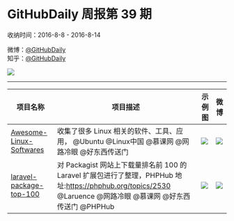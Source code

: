 # GitHubDaily 周报第 39 期

收纳时间：2016-8-8 - 2016-8-14

微博：[@GitHubDaily](https://weibo.com/GitHubDaily)    
知乎：[@GitHubDaily](https://www.zhihu.com/people/githubdaily)

![](https://raw.githubusercontent.com/GitHubDaily/GitHubDaily/master/assets/weixin.png)

---

项目名称 | 项目描述 | 示例图 | 微博
--- | --- | --- | ---
[Awesome-Linux-Softwares](https://github.com/VoLuong/Awesome-Linux-Softwares) | 收集了很多 Linux 相关的软件、工具、应用， @Ubuntu @Linux中国 @慕课网 @网路冷眼 @好东西传送门 | ![](http://ww1.sinaimg.cn/large/006fiYtfjw1f6r7wrapqjj31h82a4wu8.jpg) | [![](https://raw.githubusercontent.com/GitHubDaily/GitHubDaily/master/assets/sina_logo.png)](https://weibo.com/5722964389/E3fpT9SQE)
[laravel-package-top-100](https://github.com/summerblue/laravel-package-top-100) | 对 Packagist 网站上下载量排名前 100 的 Laravel 扩展包进行了整理，PHPHub 地址:https://phphub.org/topics/2530  @Laruence @网路冷眼 @慕课网 @好东西传送门 @PHPHub | ![](http://ww2.sinaimg.cn/large/006fiYtfjw1f6oeadujw1j31ek7vmqv6.jpg) | [![](https://raw.githubusercontent.com/GitHubDaily/GitHubDaily/master/assets/sina_logo.png)](https://weibo.com/5722964389/E2SoZbeAv)
